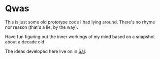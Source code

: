 # Qwas

This is just some old prototype code I had lying around. There's no rhyme nor reason (that's a lie, by the way).

Have fun figuring out the inner workings of my mind based on a snapshot about a decade old.

The ideas developed here live on in [Sal](https://github.com/Dr-Nekoma/salem).
